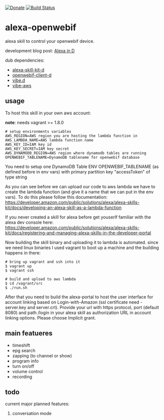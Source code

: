 [![Donate](https://img.shields.io/badge/Donate-PayPal-green.svg)](https://paypal.me/Wallentowitz) [![Build Status](https://travis-ci.org/alexa-d/alexa-openwebif.svg)](https://travis-ci.org/alexa-d/alexa-openwebif)
# alexa-openwebif
alexa skill to control your openwebif device.

development blog post: [Alexa in D](http://blog.extrawurst.org/programming/dlang/alexa/2017/01/06/alexa-in-d.html)

dub dependencies:

* [alexa-skill-kit-d](https://github.com/Extrawurst/alexa-skill-kit-d)
* [openwebif-client-d](https://github.com/Extrawurst/openwebif-client-d)
* [vibe.d](https://github.com/rejectedsoftware/vibe.d)
* [vibe-aws](https://github.com/vibe-aws/vibe-aws)

## usage

To host this skill in your own aws account:

**note**: needs vagrant >= 1.8.0 

```
# setup environments variables
AWS_REGION=AWS region you are hosting the lambda function in
AWS_LAMBDA_NAME=AWS lambda function name
AWS_KEY_ID=IAM key id
AWS_KEY_SECRET=IAM key secret
AWS_DYNAMODB_REGION=AWS region where dynamodb tables are running
OPENWEBIF_TABLENAME=DynamoDB tablename for openwebif database
```

You need to setup one DynamoDB Table
ENV OPENWEBIF_TABLENAME (as defined before in env vars) with primary partition key "accessToken" of type string

As you can see before we can upload our code to aws lambda we have to create the lambda function (and give it a name that we can put in the env vars). To do this please follow this documentation: https://developer.amazon.com/public/solutions/alexa/alexa-skills-kit/docs/developing-an-alexa-skill-as-a-lambda-function

If you never created a skill for alexa before get youserlf familiar with the alexa dev console here: https://developer.amazon.com/public/solutions/alexa/alexa-skills-kit/docs/registering-and-managing-alexa-skills-in-the-developer-portal

Now building the skill binary and uploading it to lambda is automated. since we need linux binaries I used vagrant to boot up a machine and the building happens in there:

```
# bring up vagrant and ssh into it
$ vagrant up
$ vagrant ssh

# build and upload to aws lambda
$ cd /vagrant/src
$ ./run.sh
```

After that you need to build the alexa-portal to host the user interface for account linking based on Login-with-Amazon (ssl certificate need - server.key and server.crt).
Provide your url with https protocol, port (default 8080) and path /login in your alexa skill as authorization URL in account linking options. Please choose Implicit grant. 

## main featueres

* timeshift
* epg search
* zapping (to channel or show)
* program info
* turn on/off
* volume control
* recording

## todo

current major planned features:

1. conversation mode
